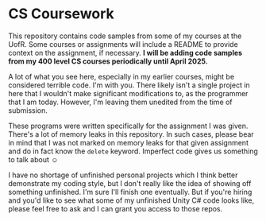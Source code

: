 # CS Coursework

This repository contains code samples from some of my courses at the UofR. Some courses or assignments will include a README to provide context on the assignment, if necessary. **I will be adding code samples from my 400 level CS courses periodically until April 2025.**

A lot of what you see here, especially in my earlier courses, might be considered terrible code. I'm with you.  There likely isn't a single project in here that I wouldn't make significant modifications to, as the programmer that I am today. However, I'm leaving them unedited from the time of submission. 

These programs were written specifically for the assignment I was given. There's a lot of memory leaks in this repository. In such cases, please bear in mind that I was not marked on memory leaks for that given assignment and do in fact know the `delete` keyword. Imperfect code gives us something to talk about ☺

I have no shortage of unfinished personal projects which I think better demonstrate my coding style, but I don't really like the idea of showing off something unfinished. I'm sure I'll finish one eventually. But if you're hiring and you'd like to see what some of my unfinished Unity C# code looks like, please feel free to ask and I can grant you access to those repos.
